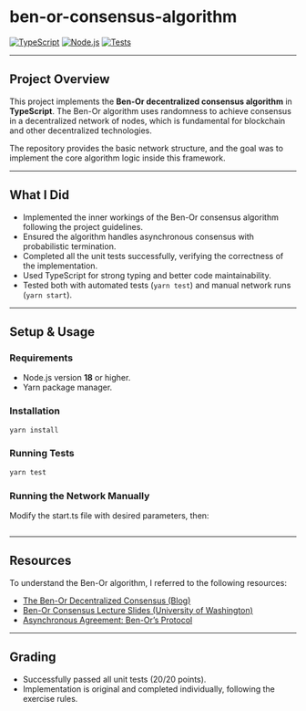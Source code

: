 # ben-or-consensus-algorithm

[![TypeScript](https://img.shields.io/badge/TypeScript-4.9-blue?logo=typescript&style=flat-square)](https://www.typescriptlang.org/)
[![Node.js](https://img.shields.io/badge/Node.js->=18-green?logo=node.js&style=flat-square)](https://nodejs.org/)
[![Tests](https://img.shields.io/badge/tests-passed-brightgreen?style=flat-square)](#)  

---

## Project Overview

This project implements the **Ben-Or decentralized consensus algorithm** in **TypeScript**. The Ben-Or algorithm uses randomness to achieve consensus in a decentralized network of nodes, which is fundamental for blockchain and other decentralized technologies.

The repository provides the basic network structure, and the goal was to implement the core algorithm logic inside this framework.

---

## What I Did

- Implemented the inner workings of the Ben-Or consensus algorithm following the project guidelines.
- Ensured the algorithm handles asynchronous consensus with probabilistic termination.
- Completed all the unit tests successfully, verifying the correctness of the implementation.
- Used TypeScript for strong typing and better code maintainability.
- Tested both with automated tests (`yarn test`) and manual network runs (`yarn start`).

---

## Setup & Usage

### Requirements
- Node.js version **18** or higher.
- Yarn package manager.

### Installation
```bash
yarn install
```

### Running Tests
```bash
yarn test
```

### Running the Network Manually
Modify the start.ts file with desired parameters, then:
```yarn start
 ```


---

## Resources

To understand the Ben-Or algorithm, I referred to the following resources:

- [The Ben-Or Decentralized Consensus (Blog)](https://muratbuffalo.blogspot.com/2019/12/the-ben-or-decentralized-consensus.html)  
- [Ben-Or Consensus Lecture Slides (University of Washington)](https://courses.cs.washington.edu/courses/cse452/19sp/slides/l13-benor.pdf)  
- [Asynchronous Agreement: Ben-Or’s Protocol](https://decentralizedthoughts.github.io/2022-03-30-asynchronous-agreement-part-two-ben-ors-protocol/)  

---

## Grading

- Successfully passed all unit tests (20/20 points).  
- Implementation is original and completed individually, following the exercise rules.


